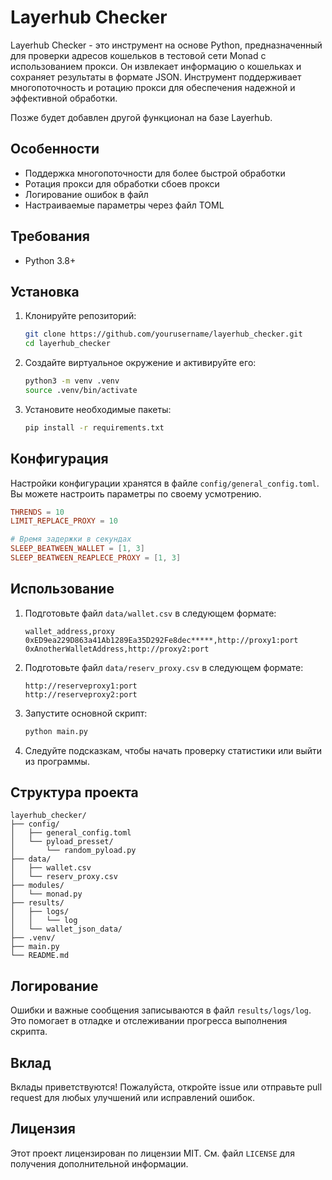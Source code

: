 # Layerhub Checker

Layerhub Checker - это инструмент на основе Python, предназначенный для проверки адресов кошельков в тестовой сети Monad с использованием прокси. Он извлекает информацию о кошельках и сохраняет результаты в формате JSON. Инструмент поддерживает многопоточность и ротацию прокси для обеспечения надежной и эффективной обработки.

Позже будет добавлен другой функционал на базе Layerhub.

## Особенности

- Поддержка многопоточности для более быстрой обработки
- Ротация прокси для обработки сбоев прокси
- Логирование ошибок в файл
- Настраиваемые параметры через файл TOML

## Требования

- Python 3.8+

## Установка

1. Клонируйте репозиторий:
    ```sh
    git clone https://github.com/yourusername/layerhub_checker.git
    cd layerhub_checker
    ```

2. Создайте виртуальное окружение и активируйте его:
    ```sh
    python3 -m venv .venv
    source .venv/bin/activate
    ```

3. Установите необходимые пакеты:
    ```sh
    pip install -r requirements.txt
    ```

## Конфигурация

Настройки конфигурации хранятся в файле `config/general_config.toml`. Вы можете настроить параметры по своему усмотрению.

```toml
THRENDS = 10
LIMIT_REPLACE_PROXY = 10

# Время задержки в секундах
SLEEP_BEATWEEN_WALLET = [1, 3]
SLEEP_BEATWEEN_REAPLECE_PROXY = [1, 3]
```

## Использование

1. Подготовьте файл `data/wallet.csv` в следующем формате:
    ```csv
    wallet_address,proxy
    0xED9ea229D863a41Ab1289Ea35D292Fe8dec*****,http://proxy1:port
    0xAnotherWalletAddress,http://proxy2:port
    ```

2. Подготовьте файл `data/reserv_proxy.csv` в следующем формате:
    ```csv
    http://reserveproxy1:port
    http://reserveproxy2:port
    ```

3. Запустите основной скрипт:
    ```sh
    python main.py
    ```

4. Следуйте подсказкам, чтобы начать проверку статистики или выйти из программы.

## Структура проекта

```
layerhub_checker/
├── config/
│   ├── general_config.toml
│   └── pyload_presset/
│       └── random_pyload.py
├── data/
│   ├── wallet.csv
│   └── reserv_proxy.csv
├── modules/
│   └── monad.py
├── results/
│   ├── logs/
│   │   └── log
│   └── wallet_json_data/
├── .venv/
├── main.py
└── README.md
```

## Логирование

Ошибки и важные сообщения записываются в файл `results/logs/log`. Это помогает в отладке и отслеживании прогресса выполнения скрипта.

## Вклад

Вклады приветствуются! Пожалуйста, откройте issue или отправьте pull request для любых улучшений или исправлений ошибок.

## Лицензия

Этот проект лицензирован по лицензии MIT. См. файл `LICENSE` для получения дополнительной информации.